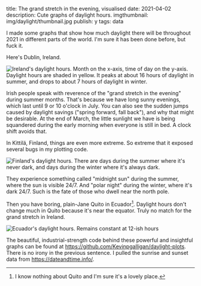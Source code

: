 title: The grand stretch in the evening, visualised
date: 2021-04-02
description: Cute graphs of daylight hours.
imgthumbnail: img/daylight/thumbnail.jpg
publish: y
tags: data

I made some graphs that show how much daylight there will be throughout 2021 in different parts of the world. I'm sure it has been done before, but fuck it.

Here's Dublin, Ireland.

<img src="{{ url_for('static', filename='img/daylight/ireland.png') }}"
     alt="Ireland's daylight hours. Month on the x-axis, time of day on the y-axis. Daylight hours are shaded in yellow. It peaks at about 16 hours of daylight in summer, and drops to about 7 hours of daylight in winter."
     class="centered">

Irish people speak with reverence of the "grand stretch in the evening" during summer months. That's because we have long sunny evenings, which last until 9 or 10 o'clock in July. You can also see the sudden jumps caused by daylight savings ("spring forward, fall back"), and why that might be desirable. At the end of March, the little sunlight we have is being squandered during the early morning when everyone is still in bed. A clock shift avoids that.

In Kittilä, Finland, things are even more extreme. So extreme that it exposed several bugs in my plotting code.

<img src="{{ url_for('static', filename='img/daylight/finland.png') }}"
     alt="Finland's daylight hours. There are days during the summer where it's never dark, and days during the winter where it's always dark."
     class="centered">

They experience something called "midnight sun" during the summer, where the sun is visible 24/7. And "polar night" during the winter, where it's dark 24/7. Such is the fate of those who dwell near the north pole.

Then you have boring, plain-Jane Quito in Ecuador[^quito]. Daylight hours don't change much in Quito because it's near the equator. Truly no match for the grand stretch in Ireland.

<img src="{{ url_for('static', filename='img/daylight/ecuador.png') }}"
     alt="Ecuador's daylight hours. Remains constant at 12-ish hours"
     class="centered">

The beautiful, industrial-strength code behind these powerful and insightful graphs can be found at <https://github.com/Kevinpgalligan/daylight-plots>. There is no irony in the previous sentence. I pulled the sunrise and sunset data from <https://dateandtime.info/>.

[^quito]: I know nothing about Quito and I'm sure it's a lovely place.
